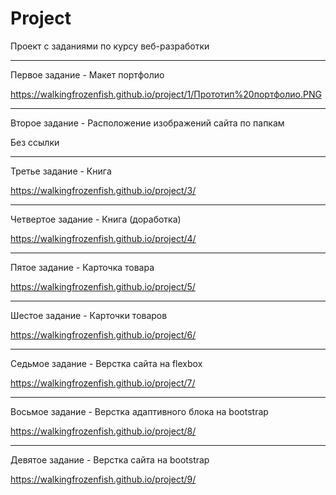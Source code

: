# Project
Проект с заданиями по курсу веб-разработки
***
Первое задание - Макет портфолио

<https://walkingfrozenfish.github.io/project/1/Прототип%20портфолио.PNG>
***
Второе задание - Расположение изображений сайта по папкам

Без ссылки
***
Третье задание - Книга

<https://walkingfrozenfish.github.io/project/3/>
***
Четвертое задание - Книга (доработка)

<https://walkingfrozenfish.github.io/project/4/>
***
Пятое задание - Карточка товара

<https://walkingfrozenfish.github.io/project/5/>
***
Шестое задание - Карточки товаров

<https://walkingfrozenfish.github.io/project/6/>
***
Седьмое задание - Верстка сайта на flexbox

<https://walkingfrozenfish.github.io/project/7/>
***
Восьмое задание - Верстка адаптивного блока на bootstrap

<https://walkingfrozenfish.github.io/project/8/>
***
Девятое задание - Верстка сайта на bootstrap

<https://walkingfrozenfish.github.io/project/9/>

